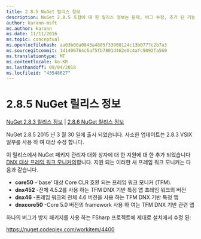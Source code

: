 ```yaml
---
title: 2.8.5 NuGet 릴리스 정보
description: NuGet 2.8.5 포함에 대 한 릴리스 정보는 문제, 버그 수정, 추가 된 기능 및 Dcr 알려져 있습니다.
author: karann-msft
ms.author: karann
ms.date: 11/11/2016
ms.topic: conceptual
ms.openlocfilehash: aa03b00a0043a4805f33900124c13b0777c2b7a3
ms.sourcegitcommit: 1d1406764c6af5fb7801d462e0c4afc9092fa569
ms.translationtype: MT
ms.contentlocale: ko-KR
ms.lasthandoff: 09/04/2018
ms.locfileid: "43548627"
---
```

# <a name="nuget-285-release-notes"></a>2.8.5 NuGet 릴리스 정보

[NuGet 2.8.3 릴리스 정보](../release-notes/nuget-2.8.3.md) | [2.8.6 NuGet 릴리스 정보](../release-notes/nuget-2.8.6.md)

NuGet 2.8.5 2015 년 3 월 30 일에 출시 되었습니다. 사소한 업데이트는 2.8.3 VSIX 일부를 사용 하 여 대상 수정 합니다.

이 릴리스에서 NuGet 패키지 관리자 대화 상자에 대 한 지원에 대 한 추가 되었습니다 [DNX 대상 프레임 워크 모니커의](https://github.com/aspnet/dnx)합니다.  지원 되는 이러한 새 프레임 워크 모니커는 다음과 같습니다.

* **core50** -'base' 대상 Core CLR 호환 되는 프레임 워크 모니커 (TFM).
* **dnx452** -전체 4.5.2를 사용 하는 TFM DNX 기반 특정 앱 프레임 워크의 버전
* **dnx46** -프레임 워크의 전체 4.6 버전을 사용 하는 TFM DNX 기반 특정 앱
* **dnxcore50** -Core 5.0 버전의 framework 사용 하 여는 TFM DNX 기반 관련 앱

하나의 버그가 방지 패키지를 사용 하는 FSharp 프로젝트에 제대로 설치에서 수정 된:

https://nuget.codeplex.com/workitem/4400